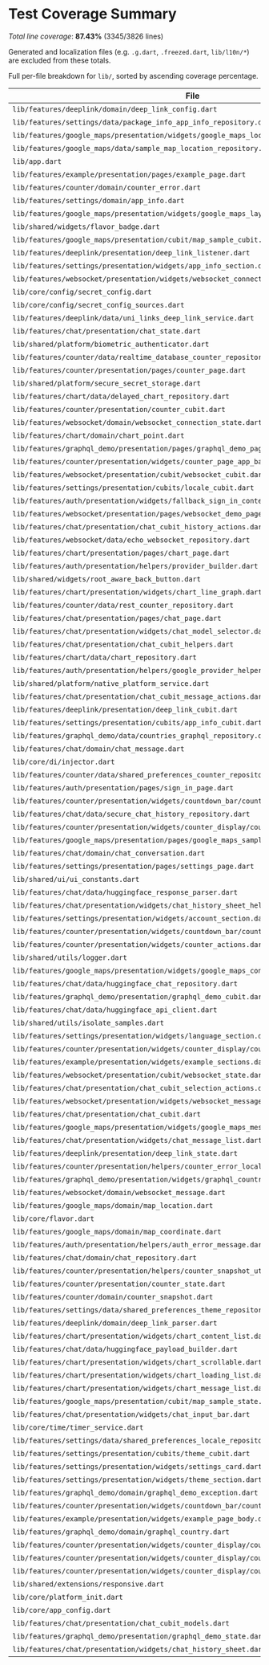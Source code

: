 # Test Coverage Summary

*Total line coverage*: **87.43%** (3345/3826 lines)

Generated and localization files (e.g. `.g.dart`, `.freezed.dart`, `lib/l10n/*`) are excluded from these totals.

Full per-file breakdown for `lib/`, sorted by ascending coverage percentage.

| File | Coverage | Covered/Total |
| --- | ---: | ---: |
| `lib/features/deeplink/domain/deep_link_config.dart` | 0.00% | 0/1 |
| `lib/features/settings/data/package_info_app_info_repository.dart` | 12.50% | 1/8 |
| `lib/features/google_maps/presentation/widgets/google_maps_location_list.dart` | 15.22% | 7/46 |
| `lib/features/google_maps/data/sample_map_location_repository.dart` | 50.00% | 1/2 |
| `lib/app.dart` | 57.47% | 50/87 |
| `lib/features/example/presentation/pages/example_page.dart` | 61.80% | 55/89 |
| `lib/features/counter/domain/counter_error.dart` | 62.50% | 10/16 |
| `lib/features/settings/domain/app_info.dart` | 66.67% | 2/3 |
| `lib/features/google_maps/presentation/widgets/google_maps_layout.dart` | 73.08% | 19/26 |
| `lib/shared/widgets/flavor_badge.dart` | 74.19% | 23/31 |
| `lib/features/google_maps/presentation/cubit/map_sample_cubit.dart` | 75.00% | 42/56 |
| `lib/features/deeplink/presentation/deep_link_listener.dart` | 75.00% | 9/12 |
| `lib/features/settings/presentation/widgets/app_info_section.dart` | 75.32% | 58/77 |
| `lib/features/websocket/presentation/widgets/websocket_connection_banner.dart` | 75.76% | 25/33 |
| `lib/core/config/secret_config.dart` | 76.19% | 16/21 |
| `lib/core/config/secret_config_sources.dart` | 76.39% | 55/72 |
| `lib/features/deeplink/data/uni_links_deep_link_service.dart` | 77.14% | 27/35 |
| `lib/features/chat/presentation/chat_state.dart` | 77.78% | 7/9 |
| `lib/shared/platform/biometric_authenticator.dart` | 78.57% | 11/14 |
| `lib/features/counter/data/realtime_database_counter_repository.dart` | 79.41% | 54/68 |
| `lib/features/counter/presentation/pages/counter_page.dart` | 79.76% | 67/84 |
| `lib/shared/platform/secure_secret_storage.dart` | 80.00% | 28/35 |
| `lib/features/chart/data/delayed_chart_repository.dart` | 80.00% | 4/5 |
| `lib/features/counter/presentation/counter_cubit.dart` | 80.95% | 85/105 |
| `lib/features/websocket/domain/websocket_connection_state.dart` | 81.82% | 9/11 |
| `lib/features/chart/domain/chart_point.dart` | 81.82% | 9/11 |
| `lib/features/graphql_demo/presentation/pages/graphql_demo_page.dart` | 82.14% | 69/84 |
| `lib/features/counter/presentation/widgets/counter_page_app_bar.dart` | 82.76% | 24/29 |
| `lib/features/websocket/presentation/cubit/websocket_cubit.dart` | 83.33% | 35/42 |
| `lib/features/settings/presentation/cubits/locale_cubit.dart` | 83.33% | 10/12 |
| `lib/features/auth/presentation/widgets/fallback_sign_in_content.dart` | 83.33% | 20/24 |
| `lib/features/websocket/presentation/pages/websocket_demo_page.dart` | 83.82% | 57/68 |
| `lib/features/chat/presentation/chat_cubit_history_actions.dart` | 83.95% | 68/81 |
| `lib/features/websocket/data/echo_websocket_repository.dart` | 84.38% | 54/64 |
| `lib/features/chart/presentation/pages/chart_page.dart` | 85.29% | 29/34 |
| `lib/features/auth/presentation/helpers/provider_builder.dart` | 85.71% | 12/14 |
| `lib/shared/widgets/root_aware_back_button.dart` | 85.71% | 6/7 |
| `lib/features/chart/presentation/widgets/chart_line_graph.dart` | 86.11% | 31/36 |
| `lib/features/counter/data/rest_counter_repository.dart` | 87.16% | 95/109 |
| `lib/features/chat/presentation/pages/chat_page.dart` | 87.32% | 62/71 |
| `lib/features/chat/presentation/widgets/chat_model_selector.dart` | 87.50% | 28/32 |
| `lib/features/chat/presentation/chat_cubit_helpers.dart` | 88.00% | 44/50 |
| `lib/features/chart/data/chart_repository.dart` | 88.10% | 37/42 |
| `lib/features/auth/presentation/helpers/google_provider_helper.dart` | 88.24% | 15/17 |
| `lib/shared/platform/native_platform_service.dart` | 88.57% | 31/35 |
| `lib/features/chat/presentation/chat_cubit_message_actions.dart` | 89.36% | 42/47 |
| `lib/features/deeplink/presentation/deep_link_cubit.dart` | 89.47% | 17/19 |
| `lib/features/settings/presentation/cubits/app_info_cubit.dart` | 89.47% | 17/19 |
| `lib/features/graphql_demo/data/countries_graphql_repository.dart` | 89.47% | 51/57 |
| `lib/features/chat/domain/chat_message.dart` | 90.00% | 9/10 |
| `lib/core/di/injector.dart` | 90.00% | 45/50 |
| `lib/features/counter/data/shared_preferences_counter_repository.dart` | 90.32% | 56/62 |
| `lib/features/auth/presentation/pages/sign_in_page.dart` | 90.63% | 29/32 |
| `lib/features/counter/presentation/widgets/countdown_bar/countdown_bar.dart` | 91.30% | 21/23 |
| `lib/features/chat/data/secure_chat_history_repository.dart` | 91.30% | 21/23 |
| `lib/features/counter/presentation/widgets/counter_display/counter_display.dart` | 91.67% | 33/36 |
| `lib/features/google_maps/presentation/pages/google_maps_sample_page.dart` | 91.67% | 77/84 |
| `lib/features/chat/domain/chat_conversation.dart` | 92.86% | 39/42 |
| `lib/features/settings/presentation/pages/settings_page.dart` | 92.86% | 26/28 |
| `lib/shared/ui/ui_constants.dart` | 93.10% | 27/29 |
| `lib/features/chat/data/huggingface_response_parser.dart` | 93.18% | 41/44 |
| `lib/features/chat/presentation/widgets/chat_history_sheet_helpers.dart` | 93.75% | 30/32 |
| `lib/features/settings/presentation/widgets/account_section.dart` | 93.94% | 62/66 |
| `lib/features/counter/presentation/widgets/countdown_bar/countdown_bar_content.dart` | 95.45% | 42/44 |
| `lib/features/counter/presentation/widgets/counter_actions.dart` | 95.45% | 21/22 |
| `lib/shared/utils/logger.dart` | 95.65% | 22/23 |
| `lib/features/google_maps/presentation/widgets/google_maps_controls.dart` | 96.00% | 24/25 |
| `lib/features/chat/data/huggingface_chat_repository.dart` | 96.15% | 25/26 |
| `lib/features/graphql_demo/presentation/graphql_demo_cubit.dart` | 96.30% | 52/54 |
| `lib/features/chat/data/huggingface_api_client.dart` | 96.36% | 53/55 |
| `lib/shared/utils/isolate_samples.dart` | 96.43% | 27/28 |
| `lib/features/settings/presentation/widgets/language_section.dart` | 96.55% | 28/29 |
| `lib/features/counter/presentation/widgets/counter_display/counter_display_card.dart` | 97.06% | 33/34 |
| `lib/features/example/presentation/widgets/example_sections.dart` | 98.75% | 79/80 |
| `lib/features/websocket/presentation/cubit/websocket_state.dart` | 100.00% | 23/23 |
| `lib/features/chat/presentation/chat_cubit_selection_actions.dart` | 100.00% | 24/24 |
| `lib/features/websocket/presentation/widgets/websocket_message_list.dart` | 100.00% | 36/36 |
| `lib/features/chat/presentation/chat_cubit.dart` | 100.00% | 11/11 |
| `lib/features/google_maps/presentation/widgets/google_maps_messages.dart` | 100.00% | 36/36 |
| `lib/features/chat/presentation/widgets/chat_message_list.dart` | 100.00% | 52/52 |
| `lib/features/deeplink/presentation/deep_link_state.dart` | 100.00% | 6/6 |
| `lib/features/counter/presentation/helpers/counter_error_localizer.dart` | 100.00% | 8/8 |
| `lib/features/graphql_demo/presentation/widgets/graphql_country_card.dart` | 100.00% | 31/31 |
| `lib/features/websocket/domain/websocket_message.dart` | 100.00% | 3/3 |
| `lib/features/google_maps/domain/map_location.dart` | 100.00% | 3/3 |
| `lib/core/flavor.dart` | 100.00% | 28/28 |
| `lib/features/google_maps/domain/map_coordinate.dart` | 100.00% | 3/3 |
| `lib/features/auth/presentation/helpers/auth_error_message.dart` | 100.00% | 26/26 |
| `lib/features/chat/domain/chat_repository.dart` | 100.00% | 4/4 |
| `lib/features/counter/presentation/helpers/counter_snapshot_utils.dart` | 100.00% | 13/13 |
| `lib/features/counter/presentation/counter_state.dart` | 100.00% | 6/6 |
| `lib/features/counter/domain/counter_snapshot.dart` | 100.00% | 2/2 |
| `lib/features/settings/data/shared_preferences_theme_repository.dart` | 100.00% | 16/16 |
| `lib/features/deeplink/domain/deep_link_parser.dart` | 100.00% | 19/19 |
| `lib/features/chart/presentation/widgets/chart_content_list.dart` | 100.00% | 19/19 |
| `lib/features/chat/data/huggingface_payload_builder.dart` | 100.00% | 16/16 |
| `lib/features/chart/presentation/widgets/chart_scrollable.dart` | 100.00% | 5/5 |
| `lib/features/chart/presentation/widgets/chart_loading_list.dart` | 100.00% | 18/18 |
| `lib/features/chart/presentation/widgets/chart_message_list.dart` | 100.00% | 7/7 |
| `lib/features/google_maps/presentation/cubit/map_sample_state.dart` | 100.00% | 23/23 |
| `lib/features/chat/presentation/widgets/chat_input_bar.dart` | 100.00% | 23/23 |
| `lib/core/time/timer_service.dart` | 100.00% | 6/6 |
| `lib/features/settings/data/shared_preferences_locale_repository.dart` | 100.00% | 19/19 |
| `lib/features/settings/presentation/cubits/theme_cubit.dart` | 100.00% | 15/15 |
| `lib/features/settings/presentation/widgets/settings_card.dart` | 100.00% | 22/22 |
| `lib/features/settings/presentation/widgets/theme_section.dart` | 100.00% | 17/17 |
| `lib/features/graphql_demo/domain/graphql_demo_exception.dart` | 100.00% | 3/3 |
| `lib/features/counter/presentation/widgets/countdown_bar/countdown_status.dart` | 100.00% | 26/26 |
| `lib/features/example/presentation/widgets/example_page_body.dart` | 100.00% | 66/66 |
| `lib/features/graphql_demo/domain/graphql_country.dart` | 100.00% | 4/4 |
| `lib/features/counter/presentation/widgets/counter_display/counter_last_changed_text.dart` | 100.00% | 9/9 |
| `lib/features/counter/presentation/widgets/counter_display/counter_status_chip.dart` | 100.00% | 32/32 |
| `lib/features/counter/presentation/widgets/counter_display/counter_value_text.dart` | 100.00% | 12/12 |
| `lib/shared/extensions/responsive.dart` | 100.00% | 29/29 |
| `lib/core/platform_init.dart` | 100.00% | 8/8 |
| `lib/core/app_config.dart` | 100.00% | 32/32 |
| `lib/features/chat/presentation/chat_cubit_models.dart` | 100.00% | 18/18 |
| `lib/features/graphql_demo/presentation/graphql_demo_state.dart` | 100.00% | 5/5 |
| `lib/features/chat/presentation/widgets/chat_history_sheet.dart` | 100.00% | 111/111 |
